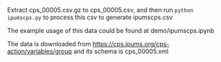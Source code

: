 Extract cps_00005.csv.gz to cps_00005.csv, and then run `python ipumscps.py` to process this csv to generate ipumscps.csv 

The example usage of this data could be found at demo/ipumscps.ipynb

The data is downloaded from https://cps.ipums.org/cps-action/variables/group and its schema is cps_00005.xml 
